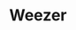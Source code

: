 ---
title: "Weezer"
summary: "Rock band from Los Angeles, California, US. Formed in 1992. Current members: Rivers Cuomo - Lead vocals/Lead guitar/Keys Patrick Wilson - Drums/Percussion/Backing vocals Brian Bell - Rhythm/Lead guitar/Backing vocals/Keys Scott Shriner - Bass/Backing vocals/Keys Former members: Jason Cropper - Rhythm guitar Matt Sharp - Bass Mikey Welsh - Bass"
image: "weezer.jpg"
---